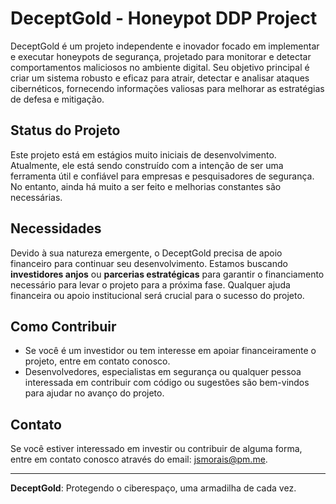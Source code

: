 # DeceptGold - Honeypot DDP Project

DeceptGold é um projeto independente e inovador focado em implementar e executar honeypots de segurança, projetado para monitorar e detectar comportamentos maliciosos no ambiente digital. Seu objetivo principal é criar um sistema robusto e eficaz para atrair, detectar e analisar ataques cibernéticos, fornecendo informações valiosas para melhorar as estratégias de defesa e mitigação.

## Status do Projeto

Este projeto está em estágios muito iniciais de desenvolvimento. Atualmente, ele está sendo construído com a intenção de ser uma ferramenta útil e confiável para empresas e pesquisadores de segurança. No entanto, ainda há muito a ser feito e melhorias constantes são necessárias.

## Necessidades

Devido à sua natureza emergente, o DeceptGold precisa de apoio financeiro para continuar seu desenvolvimento. Estamos buscando **investidores anjos** ou **parcerias estratégicas** para garantir o financiamento necessário para levar o projeto para a próxima fase. Qualquer ajuda financeira ou apoio institucional será crucial para o sucesso do projeto.

## Como Contribuir

- Se você é um investidor ou tem interesse em apoiar financeiramente o projeto, entre em contato conosco.
- Desenvolvedores, especialistas em segurança ou qualquer pessoa interessada em contribuir com código ou sugestões são bem-vindos para ajudar no avanço do projeto.

## Contato

Se você estiver interessado em investir ou contribuir de alguma forma, entre em contato conosco através do email: [jsmorais@pm.me](mailto:jsmorais@pm.me).

---

**DeceptGold**: Protegendo o ciberespaço, uma armadilha de cada vez.
